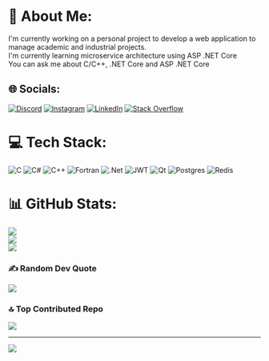 # 💫 About Me:
I'm currently working on a personal project to develop a web application to manage academic and industrial projects.<br>I'm currently learning microservice architecture using ASP .NET Core<br>You can ask me about C/C++, .NET Core and ASP .NET Core


## 🌐 Socials:
[![Discord](https://img.shields.io/badge/Discord-%237289DA.svg?logo=discord&logoColor=white)](https://discord.gg/aliabtahi) [![Instagram](https://img.shields.io/badge/Instagram-%23E4405F.svg?logo=Instagram&logoColor=white)](https://instagram.com/aliabtahi.v) [![LinkedIn](https://img.shields.io/badge/LinkedIn-%230077B5.svg?logo=linkedin&logoColor=white)](https://linkedin.com/in/aliabtahiv) [![Stack Overflow](https://img.shields.io/badge/-Stackoverflow-FE7A16?logo=stack-overflow&logoColor=white)](https://stackoverflow.com/users/10367934) 

# 💻 Tech Stack:
![C](https://img.shields.io/badge/c-%2300599C.svg?style=for-the-badge&logo=c&logoColor=white) ![C#](https://img.shields.io/badge/c%23-%23239120.svg?style=for-the-badge&logo=csharp&logoColor=white) ![C++](https://img.shields.io/badge/c++-%2300599C.svg?style=for-the-badge&logo=c%2B%2B&logoColor=white) ![Fortran](https://img.shields.io/badge/Fortran-%23734F96.svg?style=for-the-badge&logo=fortran&logoColor=white) ![.Net](https://img.shields.io/badge/.NET-5C2D91?style=for-the-badge&logo=.net&logoColor=white) ![JWT](https://img.shields.io/badge/JWT-black?style=for-the-badge&logo=JSON%20web%20tokens) ![Qt](https://img.shields.io/badge/Qt-%23217346.svg?style=for-the-badge&logo=Qt&logoColor=white) ![Postgres](https://img.shields.io/badge/postgres-%23316192.svg?style=for-the-badge&logo=postgresql&logoColor=white) ![Redis](https://img.shields.io/badge/redis-%23DD0031.svg?style=for-the-badge&logo=redis&logoColor=white)
# 📊 GitHub Stats:
![](https://github-readme-stats.vercel.app/api?username=AliAbtahiV&theme=dark&hide_border=false&include_all_commits=true&count_private=true)<br/>
![](https://github-readme-streak-stats.herokuapp.com/?user=AliAbtahiV&theme=dark&hide_border=false)<br/>
![](https://github-readme-stats.vercel.app/api/top-langs/?username=AliAbtahiV&theme=dark&hide_border=false&include_all_commits=true&count_private=true&layout=compact)

### ✍️ Random Dev Quote
![](https://quotes-github-readme.vercel.app/api?type=horizontal&theme=radical)

### 🔝 Top Contributed Repo
![](https://github-contributor-stats.vercel.app/api?username=AliAbtahiV&limit=5&theme=dark&combine_all_yearly_contributions=true)

---
[![](https://visitcount.itsvg.in/api?id=AliAbtahiV&icon=0&color=0)](https://visitcount.itsvg.in)

<!-- Proudly created with GPRM ( https://gprm.itsvg.in ) -->
